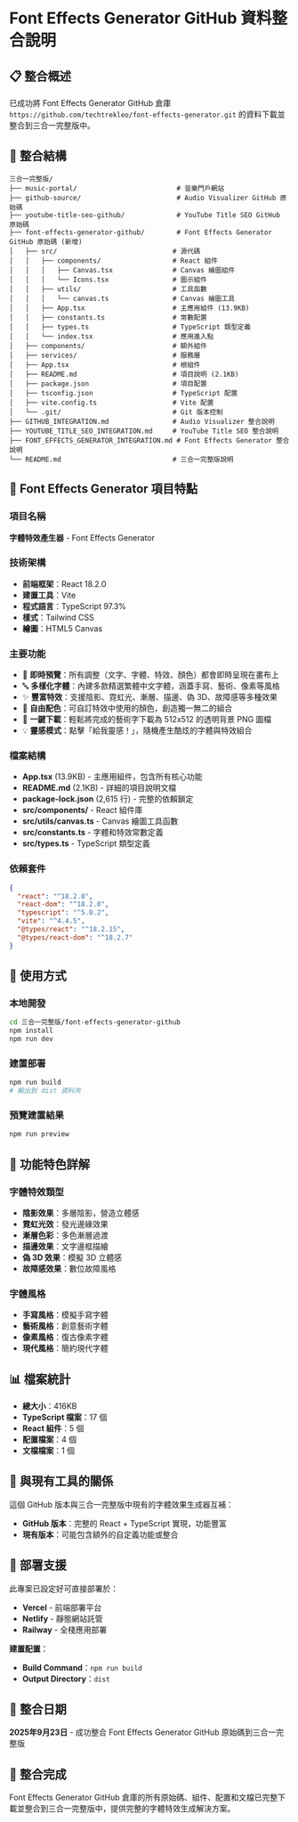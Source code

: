 # Font Effects Generator GitHub 資料整合說明

## 📋 整合概述

已成功將 Font Effects Generator GitHub 倉庫 `https://github.com/techtrekleo/font-effects-generator.git` 的資料下載並整合到三合一完整版中。

## 📁 整合結構

```
三合一完整版/
├── music-portal/                         # 音樂門戶網站
├── github-source/                        # Audio Visualizer GitHub 原始碼
├── youtube-title-seo-github/             # YouTube Title SEO GitHub 原始碼
├── font-effects-generator-github/        # Font Effects Generator GitHub 原始碼 (新增)
│   ├── src/                             # 源代碼
│   │   ├── components/                  # React 組件
│   │   │   ├── Canvas.tsx               # Canvas 繪圖組件
│   │   │   └── Icons.tsx                # 圖示組件
│   │   ├── utils/                       # 工具函數
│   │   │   └── canvas.ts                # Canvas 繪圖工具
│   │   ├── App.tsx                      # 主應用組件 (13.9KB)
│   │   ├── constants.ts                 # 常數配置
│   │   ├── types.ts                     # TypeScript 類型定義
│   │   └── index.tsx                    # 應用進入點
│   ├── components/                      # 額外組件
│   ├── services/                        # 服務層
│   ├── App.tsx                          # 根組件
│   ├── README.md                        # 項目說明 (2.1KB)
│   ├── package.json                     # 項目配置
│   ├── tsconfig.json                    # TypeScript 配置
│   ├── vite.config.ts                   # Vite 配置
│   └── .git/                            # Git 版本控制
├── GITHUB_INTEGRATION.md                # Audio Visualizer 整合說明
├── YOUTUBE_TITLE_SEO_INTEGRATION.md     # YouTube Title SEO 整合說明
├── FONT_EFFECTS_GENERATOR_INTEGRATION.md # Font Effects Generator 整合說明
└── README.md                            # 三合一完整版說明
```

## 🎯 Font Effects Generator 項目特點

### 項目名稱
**字體特效產生器** - Font Effects Generator

### 技術架構
- **前端框架**：React 18.2.0
- **建置工具**：Vite
- **程式語言**：TypeScript 97.3%
- **樣式**：Tailwind CSS
- **繪圖**：HTML5 Canvas

### 主要功能
- 🎨 **即時預覽**：所有調整（文字、字體、特效、顏色）都會即時呈現在畫布上
- 🔤 **多樣化字體**：內建多款精選繁體中文字體，涵蓋手寫、藝術、像素等風格
- ✨ **豐富特效**：支援陰影、霓虹光、漸層、描邊、偽 3D、故障感等多種效果
- 🎨 **自由配色**：可自訂特效中使用的顏色，創造獨一無二的組合
- 💾 **一鍵下載**：輕鬆將完成的藝術字下載為 512x512 的透明背景 PNG 圖檔
- 💡 **靈感模式**：點擊「給我靈感！」，隨機產生酷炫的字體與特效組合

### 檔案結構
- **App.tsx** (13.9KB) - 主應用組件，包含所有核心功能
- **README.md** (2.1KB) - 詳細的項目說明文檔
- **package-lock.json** (2,615 行) - 完整的依賴鎖定
- **src/components/** - React 組件庫
- **src/utils/canvas.ts** - Canvas 繪圖工具函數
- **src/constants.ts** - 字體和特效常數定義
- **src/types.ts** - TypeScript 類型定義

### 依賴套件
```json
{
  "react": "^18.2.0",
  "react-dom": "^18.2.0",
  "typescript": "^5.0.2",
  "vite": "^4.4.5",
  "@types/react": "^18.2.15",
  "@types/react-dom": "^18.2.7"
}
```

## 🔧 使用方式

### 本地開發
```bash
cd 三合一完整版/font-effects-generator-github
npm install
npm run dev
```

### 建置部署
```bash
npm run build
# 輸出到 dist 資料夾
```

### 預覽建置結果
```bash
npm run preview
```

## 🎨 功能特色詳解

### 字體特效類型
- **陰影效果**：多層陰影，營造立體感
- **霓虹光效**：發光邊緣效果
- **漸層色彩**：多色漸層過渡
- **描邊效果**：文字邊框描繪
- **偽 3D 效果**：模擬 3D 立體感
- **故障感效果**：數位故障風格

### 字體風格
- **手寫風格**：模擬手寫字體
- **藝術風格**：創意藝術字體
- **像素風格**：復古像素字體
- **現代風格**：簡約現代字體

## 📊 檔案統計
- **總大小**：416KB
- **TypeScript 檔案**：17 個
- **React 組件**：5 個
- **配置檔案**：4 個
- **文檔檔案**：1 個

## 🔄 與現有工具的關係

這個 GitHub 版本與三合一完整版中現有的字體效果生成器互補：

- **GitHub 版本**：完整的 React + TypeScript 實現，功能豐富
- **現有版本**：可能包含額外的自定義功能或整合

## 🚀 部署支援

此專案已設定好可直接部署於：
- **Vercel** - 前端部署平台
- **Netlify** - 靜態網站託管
- **Railway** - 全棧應用部署

**建置配置**：
- **Build Command**：`npm run build`
- **Output Directory**：`dist`

## 📝 整合日期
**2025年9月23日** - 成功整合 Font Effects Generator GitHub 原始碼到三合一完整版

## 🎉 整合完成
Font Effects Generator GitHub 倉庫的所有原始碼、組件、配置和文檔已完整下載並整合到三合一完整版中，提供完整的字體特效生成解決方案。

